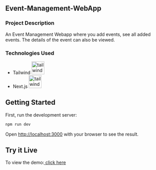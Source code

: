 ## Event-Management-WebApp

### Project Description
An Event Management Webapp where you add events, see all added events.
The details of the event can also be viewed.

### Technologies Used
- Tailwind <img src="https://www.vectorlogo.zone/logos/tailwindcss/tailwindcss-icon.svg" alt="tailwind" width="40" height="40"/><br>
- Next.js <img src="https://cdn.worldvectorlogo.com/logos/nextjs-2.svg" alt="tailwind" width="40" height="40"/><br>


## Getting Started

First, run the development server:

```bash
npm run dev
```

Open [http://localhost:3000](http://localhost:3000) with your browser to see the result.

## Try it Live
To view the demo:<a href="https://event-management-webapp.vercel.app/" target="_blank"> click here</a>
